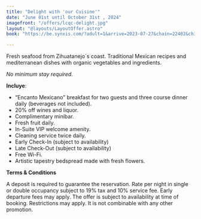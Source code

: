 ```yaml
---
title: "Delight with 'our Cuisine'"
date: "June 01st until October 31st , 2024"
imagefront: "/offers/lcqc-delight.jpg"
layout: "@layouts/LayoutOffer.astro"
book: "https://be.synxis.com/?adult=1&arrive=2023-07-27&chain=22402&child=0&currency=USD&depart=2023-07-28&hotel=78821&level=hotel&locale=en-US&rooms=1&src=24C"

---
```

<div class="grid gap-4">

<p class="">Fresh seafood from Zihuatanejo´s coast. Traditional Mexican recipes and mediterranean dishes with organic vegetables and ingredients.
</p>

<i>No minimum stay required.
</i>

<b>Incluye</b>:
<ul class="list-disc ml-4">
  <li> “Encanto Mexicano” breakfast for two guests and three course dinner daily (beverages not included).</li>
  <li>20% off wines and liquor.</li>
  <li>Complimentary minibar.</li>
  <li>Fresh fruit daily.</li>
  <li>In-Suite VIP welcome amenity.</li>
  <li>Cleaning service twice daily.</li>
  <li>Early Check-In (subject to availability)</li>
  <li>Late Check-Out (subject to availability)</li>
  <li>Free Wi-Fi.</li>
  <li>Artistic tapestry bedspread made with fresh flowers.</li>
</ul>

<b>Terms & Conditions</b>

A deposit is required to guarantee the reservation. Rate per night in single or double occupancy subject to 19% tax and  10% service fee. Early departure fees may apply. The offer is subject to availability at time of booking. Restrictions may apply. It is not combinable with any other promotion.
</div>








